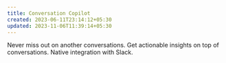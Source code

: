 ```yaml
---
title: Conversation Copilot
created: 2023-06-11T23:14:12+05:30
updated: 2023-11-06T11:39:14+05:30
---
```


Never miss out on another conversations.
Get actionable insights on top of conversations.
Native integration with Slack.